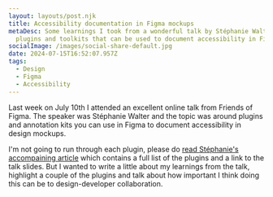 ```yaml
---
layout: layouts/post.njk
title: Accessibility documentation in Figma mockups
metaDesc: Some learnings I took from a wonderful talk by Stéphanie Walter on
  plugins and toolkits that can be used to document accessibility in Figma.
socialImage: /images/social-share-default.jpg
date: 2024-07-15T16:52:07.957Z
tags:
  - Design
  - Figma
  - Accessibility
---
```

Last week on July 10th I attended an excellent online talk from Friends of Figma. The speaker was Stéphanie Walter and the topic was around plugins and annotation kits you can use in Figma to document accessibility in design mockups.

I'm not going to run through each plugin, please do [read Stéphanie's accompaining article](https://stephaniewalter.design/blog/how-to-check-and-document-design-accessibility-in-your-figma-mockups/) which contains a full list of the plugins and a link to the talk slides. But I wanted to write a little about my learnings from the talk, highlight a couple of the plugins and talk about how important I think doing this can be to design-developer collaboration.